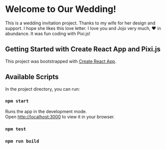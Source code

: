 # Welcome to Our Wedding!
This is a wedding invitation project. Thanks to my wife for her design and support. I hope she likes this love letter. I love you and Jojo very much, ❤️ in abundance. It was fun coding with Pixi.js!

## Getting Started with Create React App and Pixi.js

This project was bootstrapped with [Create React App](https://github.com/facebook/create-react-app).

## Available Scripts

In the project directory, you can run:

### `npm start`

Runs the app in the development mode.\
Open [http://localhost:3000](http://localhost:3000) to view it in your browser.

### `npm test`

### `npm run build`

